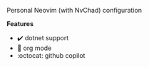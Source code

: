Personal Neovim (with NvChad) configuration

**Features**
- ✔️ dotnet support
- 🦄 org mode
- :octocat: github copilot
